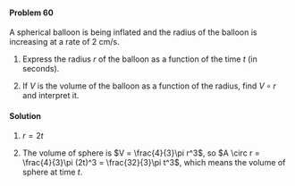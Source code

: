 <div class="alert alert-warning" role="alert">
<h4 class="alert-heading">Problem 60</h4>

A spherical balloon is being inflated and the radius of the balloon is increasing at a rate of $2$ cm/s.

1. Express the radius $r$ of the balloon as a function of the time $t$ (in seconds).

2. If $V$ is the volume of the balloon as a function of the radius, find $V \circ r$ and interpret it.

</div>

<div class="alert alert-success" role="alert">
<h4 class="alert-heading">Solution</h4>

1. $r = 2 t$

2. The volume of sphere is $V = \frac{4}{3}\pi r^3$, so $A \circ r = \frac{4}{3}\pi (2t)^3 = \frac{32}{3}\pi t^3$, which means the volume of sphere at time $t$.

</div>

